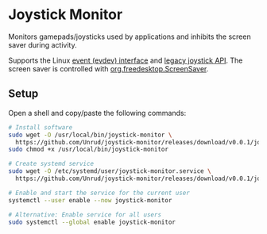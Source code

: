 # Joystick Monitor

Monitors gamepads/joysticks used by applications and inhibits the screen saver during activity.

Supports the Linux
[event (evdev) interface](https://www.kernel.org/doc/html/v6.2/input/input.html#evdev) and
[legacy joystick API](https://www.kernel.org/doc/html/v6.2/input/joydev/joystick-api.html).
The screen saver is controlled with
[org.freedesktop.ScreenSaver](https://specifications.freedesktop.org/idle-inhibit-spec/latest/re01.html).

## Setup

Open a shell and copy/paste the following commands:

```bash
# Install software
sudo wget -O /usr/local/bin/joystick-monitor \
  https://github.com/Unrud/joystick-monitor/releases/download/v0.0.1/joystick-monitor-linux-amd64
sudo chmod +x /usr/local/bin/joystick-monitor

# Create systemd service
sudo wget -O /etc/systemd/user/joystick-monitor.service \
  https://github.com/Unrud/joystick-monitor/releases/download/v0.0.1/joystick-monitor.service

# Enable and start the service for the current user
systemctl --user enable --now joystick-monitor

# Alternative: Enable service for all users
sudo systemctl --global enable joystick-monitor
```

